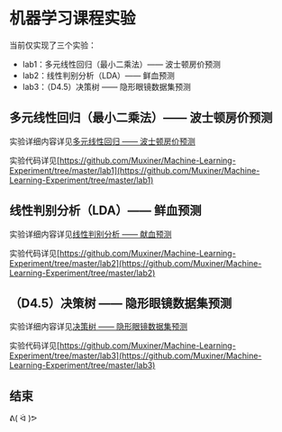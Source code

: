 # 机器学习课程实验

当前仅实现了三个实验：
+ lab1：多元线性回归（最小二乘法）—— 波士顿房价预测
+ lab2：线性判别分析（LDA）—— 鲜血预测
+ lab3：（D4.5）决策树 —— 隐形眼镜数据集预测

## 多元线性回归（最小二乘法）—— 波士顿房价预测

实验详细内容详见[多元线性回归 —— 波士顿房价预测](https://muxiner.github.io/2022/04/30/ml-boston-housing-md/)


实验代码详见[https://github.com/Muxiner/Machine-Learning-Experiment/tree/master/lab1](https://github.com/Muxiner/Machine-Learning-Experiment/tree/master/lab1)

## 线性判别分析（LDA）—— 鲜血预测

实验详细内容详见[线性判别分析 —— 献血预测](https://muxiner.github.io/2022/05/14/LDA-2022-05-14-md/)


实验代码详见[https://github.com/Muxiner/Machine-Learning-Experiment/tree/master/lab2](https://github.com/Muxiner/Machine-Learning-Experiment/tree/master/lab2)

## （D4.5）决策树 —— 隐形眼镜数据集预测

实验详细内容详见[决策树 —— 隐形眼镜数据集预测](https://muxiner.github.io/2022/05/14/ml-decision-tree-2022-5-14-md/)


实验代码详见[https://github.com/Muxiner/Machine-Learning-Experiment/tree/master/lab3](https://github.com/Muxiner/Machine-Learning-Experiment/tree/master/lab3)

## 结束

ᕕ( ᐛ )ᕗ
